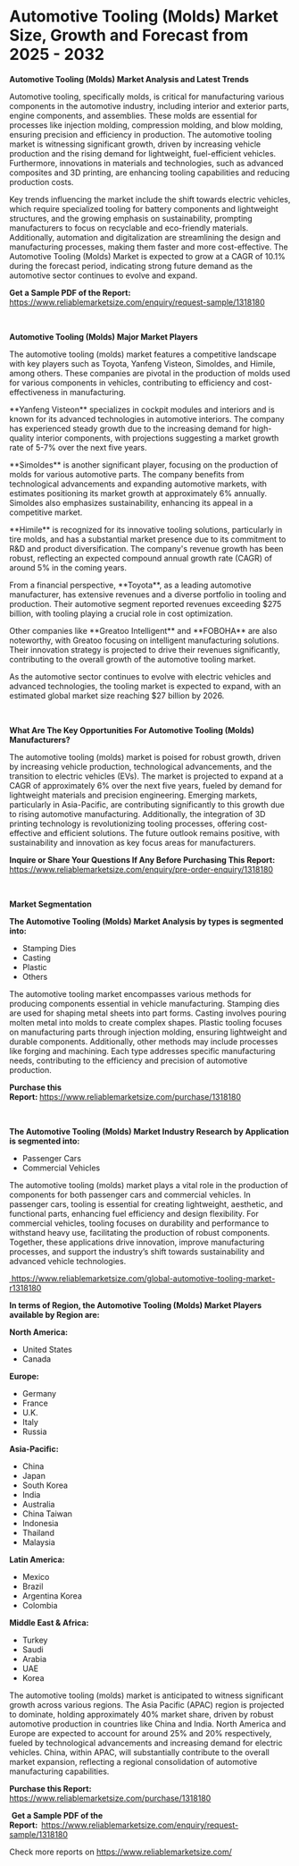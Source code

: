 <p><h1>Automotive Tooling (Molds) Market Size, Growth and Forecast from 2025 - 2032</h1></p><p><strong>Automotive Tooling (Molds) Market Analysis and Latest Trends</strong></p>
<p><p>Automotive tooling, specifically molds, is critical for manufacturing various components in the automotive industry, including interior and exterior parts, engine components, and assemblies. These molds are essential for processes like injection molding, compression molding, and blow molding, ensuring precision and efficiency in production. The automotive tooling market is witnessing significant growth, driven by increasing vehicle production and the rising demand for lightweight, fuel-efficient vehicles. Furthermore, innovations in materials and technologies, such as advanced composites and 3D printing, are enhancing tooling capabilities and reducing production costs.</p><p>Key trends influencing the market include the shift towards electric vehicles, which require specialized tooling for battery components and lightweight structures, and the growing emphasis on sustainability, prompting manufacturers to focus on recyclable and eco-friendly materials. Additionally, automation and digitalization are streamlining the design and manufacturing processes, making them faster and more cost-effective. The Automotive Tooling (Molds) Market is expected to grow at a CAGR of 10.1% during the forecast period, indicating strong future demand as the automotive sector continues to evolve and expand.</p></p>
<p><strong>Get a Sample PDF of the Report:&nbsp;</strong> <a href="https://www.reliablemarketsize.com/enquiry/request-sample/1318180?utm_campaign=2180&utm_medium=2&utm_source=Github&utm_content=ia&utm_term=02032025&utm_id=automotive-tooling-molds">https://www.reliablemarketsize.com/enquiry/request-sample/1318180</a></p>
<p>&nbsp;</p>
<p><strong>Automotive Tooling (Molds) Major Market Players</strong></p>
<p><p>The automotive tooling (molds) market features a competitive landscape with key players such as Toyota, Yanfeng Visteon, Simoldes, and Himile, among others. These companies are pivotal in the production of molds used for various components in vehicles, contributing to efficiency and cost-effectiveness in manufacturing.</p><p>**Yanfeng Visteon** specializes in cockpit modules and interiors and is known for its advanced technologies in automotive interiors. The company has experienced steady growth due to the increasing demand for high-quality interior components, with projections suggesting a market growth rate of 5-7% over the next five years.</p><p>**Simoldes** is another significant player, focusing on the production of molds for various automotive parts. The company benefits from technological advancements and expanding automotive markets, with estimates positioning its market growth at approximately 6% annually. Simoldes also emphasizes sustainability, enhancing its appeal in a competitive market.</p><p>**Himile** is recognized for its innovative tooling solutions, particularly in tire molds, and has a substantial market presence due to its commitment to R&D and product diversification. The company's revenue growth has been robust, reflecting an expected compound annual growth rate (CAGR) of around 5% in the coming years.</p><p>From a financial perspective, **Toyota**, as a leading automotive manufacturer, has extensive revenues and a diverse portfolio in tooling and production. Their automotive segment reported revenues exceeding $275 billion, with tooling playing a crucial role in cost optimization.</p><p>Other companies like **Greatoo Intelligent** and **FOBOHA** are also noteworthy, with Greatoo focusing on intelligent manufacturing solutions. Their innovation strategy is projected to drive their revenues significantly, contributing to the overall growth of the automotive tooling market.</p><p>As the automotive sector continues to evolve with electric vehicles and advanced technologies, the tooling market is expected to expand, with an estimated global market size reaching $27 billion by 2026.</p></p>
<p>&nbsp;</p>
<p><strong>What Are The Key Opportunities For Automotive Tooling (Molds) Manufacturers?</strong></p>
<p><p>The automotive tooling (molds) market is poised for robust growth, driven by increasing vehicle production, technological advancements, and the transition to electric vehicles (EVs). The market is projected to expand at a CAGR of approximately 6% over the next five years, fueled by demand for lightweight materials and precision engineering. Emerging markets, particularly in Asia-Pacific, are contributing significantly to this growth due to rising automotive manufacturing. Additionally, the integration of 3D printing technology is revolutionizing tooling processes, offering cost-effective and efficient solutions. The future outlook remains positive, with sustainability and innovation as key focus areas for manufacturers.</p></p>
<p><strong>Inquire or Share Your Questions If Any Before Purchasing This Report:</strong> <a href="https://www.reliablemarketsize.com/enquiry/pre-order-enquiry/1318180?utm_campaign=2180&utm_medium=2&utm_source=Github&utm_content=ia&utm_term=02032025&utm_id=automotive-tooling-molds">https://www.reliablemarketsize.com/enquiry/pre-order-enquiry/1318180</a></p>
<p>&nbsp;</p>
<p><strong>Market Segmentation</strong></p>
<p><strong>The Automotive Tooling (Molds) Market Analysis by types is segmented into:</strong></p>
<p><ul><li>Stamping Dies</li><li>Casting</li><li>Plastic</li><li>Others</li></ul></p>
<p><p>The automotive tooling market encompasses various methods for producing components essential in vehicle manufacturing. Stamping dies are used for shaping metal sheets into part forms. Casting involves pouring molten metal into molds to create complex shapes. Plastic tooling focuses on manufacturing parts through injection molding, ensuring lightweight and durable components. Additionally, other methods may include processes like forging and machining. Each type addresses specific manufacturing needs, contributing to the efficiency and precision of automotive production.</p></p>
<p><strong>Purchase this Report:&nbsp;</strong><a href="https://www.reliablemarketsize.com/purchase/1318180?utm_campaign=2180&utm_medium=2&utm_source=Github&utm_content=ia&utm_term=02032025&utm_id=automotive-tooling-molds">https://www.reliablemarketsize.com/purchase/1318180</a></p>
<p>&nbsp;</p>
<p><strong>The Automotive Tooling (Molds) Market Industry Research by Application is segmented into:</strong></p>
<p><ul><li>Passenger Cars</li><li>Commercial Vehicles</li></ul></p>
<p><p>The automotive tooling (molds) market plays a vital role in the production of components for both passenger cars and commercial vehicles. In passenger cars, tooling is essential for creating lightweight, aesthetic, and functional parts, enhancing fuel efficiency and design flexibility. For commercial vehicles, tooling focuses on durability and performance to withstand heavy use, facilitating the production of robust components. Together, these applications drive innovation, improve manufacturing processes, and support the industry’s shift towards sustainability and advanced vehicle technologies.</p></p>
<p><a href="https://www.reliablemarketsize.com/global-automotive-tooling-market-r1318180?utm_campaign=2180&utm_medium=2&utm_source=Github&utm_content=ia&utm_term=02032025&utm_id=automotive-tooling-molds">&nbsp;https://www.reliablemarketsize.com/global-automotive-tooling-market-r1318180</a></p>
<p><strong>In terms of Region, the Automotive Tooling (Molds) Market Players available by Region are:</strong></p>
<p>
    <p> <strong> North America: </strong>
        <ul>
            <li>United States</li>
            <li>Canada</li>
        </ul>
        </p> 
    <p> <strong> Europe: </strong>
        <ul>
            <li>Germany</li>
            <li>France</li>
            <li>U.K.</li>
            <li>Italy</li>
            <li>Russia</li>
        </ul>
        </p> 
    <p> <strong> Asia-Pacific: </strong>
        <ul>
            <li>China</li>
            <li>Japan</li>
            <li>South Korea</li>
            <li>India</li>
            <li>Australia</li>
            <li>China Taiwan</li>
            <li>Indonesia</li>
            <li>Thailand</li>
            <li>Malaysia</li>
        </ul>
        </p> 
    <p> <strong> Latin America: </strong>
        <ul>
            <li>Mexico</li>
            <li>Brazil</li>
            <li>Argentina Korea</li>
            <li>Colombia</li>
        </ul>
        </p> 
    <p> <strong> Middle East & Africa: </strong>
        <ul>
            <li>Turkey</li>
            <li>Saudi</li>
            <li>Arabia</li>
            <li>UAE</li>
            <li>Korea</li>
        </ul>
    </p>
    </p>
<p><p>The automotive tooling (molds) market is anticipated to witness significant growth across various regions. The Asia Pacific (APAC) region is projected to dominate, holding approximately 40% market share, driven by robust automotive production in countries like China and India. North America and Europe are expected to account for around 25% and 20% respectively, fueled by technological advancements and increasing demand for electric vehicles. China, within APAC, will substantially contribute to the overall market expansion, reflecting a regional consolidation of automotive manufacturing capabilities.</p></p>
<p><strong>Purchase this Report: </strong><a href="https://www.reliablemarketsize.com/purchase/1318180?utm_campaign=2180&utm_medium=2&utm_source=Github&utm_content=ia&utm_term=02032025&utm_id=automotive-tooling-molds">https://www.reliablemarketsize.com/purchase/1318180</a></p>
<p>&nbsp;<strong>Get a Sample PDF of the Report:&nbsp;&nbsp;</strong><a href="https://www.reliablemarketsize.com/enquiry/request-sample/1318180?utm_campaign=2180&utm_medium=2&utm_source=Github&utm_content=ia&utm_term=02032025&utm_id=automotive-tooling-molds">https://www.reliablemarketsize.com/enquiry/request-sample/1318180</a></p>
<p><strong></strong></p>
<p>Check more reports on <a href="https://www.reliablemarketsize.com/?utm_campaign=2180&utm_medium=2&utm_source=Github&utm_content=ia&utm_term=02032025&utm_id=automotive-tooling-molds">https://www.reliablemarketsize.com/</a></p>